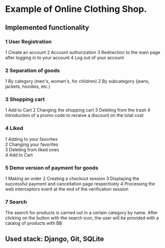 # Example of Online Clothing Shop.
## Implemented functionality
### 1 User Registration 
1 Create an account 
2 Account authorization 
3 Redirection to the main page after logging in to your account 
4 Log out of your account 
### 2 Separation of goods 
1 By category (men's, women's, for children) 
2 By subcategory (jeans, jackets, hoodies, etc.) 
### 3 Shopping cart 
1 Add to Cart 
2 Changing the shopping cart 
3 Deleting from the trash 
4 Introduction of a promo code to receive a discount on the total cost 
### 4 Liked 
1 Adding to your favorites  
2 Changing your favorites  
3 Deleting from liked ones  
4 Add to Cart 
### 5 Demo version of payment for goods
1 Making an order
2 Creating a checkout session
3 Displaying the successful payment and cancellation page
respectively
4 Processing the web interceptors event at the end
of the verification session
### 7 Search
The search for products is carried out in a certain category by name.
After clicking on the button with the search icon, the user will be provided
with a catalog of products with BB
## Used stack: Django, Git, SQLite 
